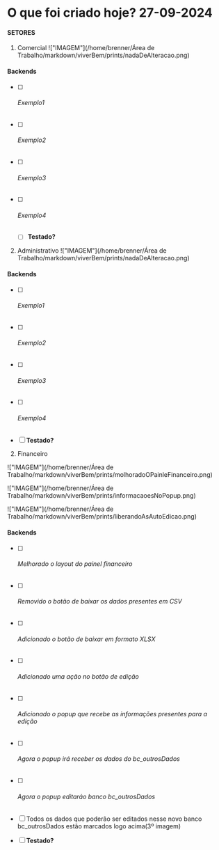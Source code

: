 # O que foi criado hoje? 27-09-2024
#### SETORES
1. Comercial
!["IMAGEM"](/home/brenner/Área de Trabalho/markdown/viverBem/prints/nadaDeAlteracao.png)
####  Backends
  - [ ] ###### Exemplo1
  - [ ] ###### Exemplo2
  - [ ] ###### Exemplo3
  - [ ] ###### Exemplo4
    - [ ] **Testado?**
2. Administrativo
!["IMAGEM"](/home/brenner/Área de Trabalho/markdown/viverBem/prints/nadaDeAlteracao.png)
####  Backends
  - [ ] ###### Exemplo1
  - [ ] ###### Exemplo2
  - [ ] ###### Exemplo3
  - [ ] ###### Exemplo4
  - [ ] **Testado?**
2. Financeiro

  !["IMAGEM"](/home/brenner/Área de Trabalho/markdown/viverBem/prints/molhoradoOPainleFinanceiro.png)

  !["IMAGEM"](/home/brenner/Área de Trabalho/markdown/viverBem/prints/informacaoesNoPopup.png)

  !["IMAGEM"](/home/brenner/Área de Trabalho/markdown/viverBem/prints/liberandoAsAutoEdicao.png)

####  Backends
  - [ ] ###### Melhorado o layout do painel financeiro
  - [ ] ###### Removido o botão de baixar os dados presentes em CSV
  - [ ] ###### Adicionado o botão de baixar em formato XLSX
  - [ ] ###### Adicionado uma ação no botão de edição
  - [ ] ###### Adicionado o popup que recebe as informações presentes para a edição
  - [ ] ###### Agora o popup irá receber os dados do bc_outrosDados
  - [ ] ###### Agora o popup editaráo banco bc_outrosDados
  - [ ] Todos os dados que poderão ser editados nesse novo banco bc_outrosDados estão marcados logo acima(3º imagem)
  - [ ] **Testado?**

